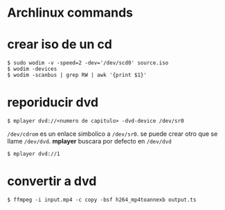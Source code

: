 Archlinux commands
==================

# crear iso de un cd

    $ sudo wodim -v -speed=2 -dev='/dev/scd0' source.iso
    $ wodim -devices
    $ wodim -scanbus | grep RW | awk '{print $1}'

# reporiducir dvd

    $ mplayer dvd://<numero de capitulo> -dvd-device /dev/sr0

`/dev/cdrom` es un enlace simbolico a `/dev/sr0`. se puede crear otro que se
llame `/dev/dvd`. **mplayer** buscara por defecto en `/dev/dvd`

    $ mplayer dvd://1
    
# convertir a dvd

    $ ffmpeg -i input.mp4 -c copy -bsf h264_mp4toannexb output.ts
